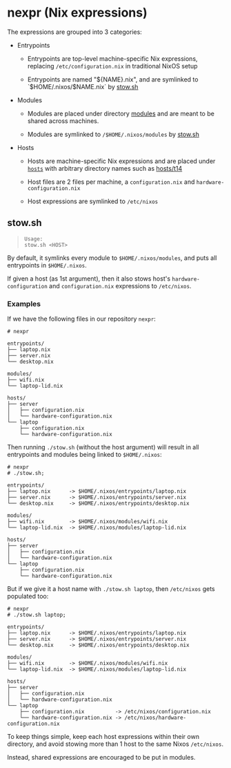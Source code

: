 # nexpr (Nix expressions)

The expressions are grouped into 3 categories:

- Entrypoints

  - Entrypoints are top-level machine-specific Nix expressions,
    replacing `/etc/configuration.nix` in traditional NixOS setup

  - Entrypoints are named "${NAME}.nix",
    and are symlinked to `$HOME/.nixos/$NAME.nix` by [stow.sh](./stow.sh)

- Modules

  - Modules are placed under directory [modules](./modules/)
    and are meant to be shared across machines.

  - Modules are symlinked to `/$HOME/.nixos/modules` by [stow.sh](./stow.sh)

- Hosts

  - Hosts are machine-specific Nix expressions
    and are placed under [`hosts`](./hosts/) with
    arbitrary directory names such as [hosts/t14](./hosts/t14/)

  - Host files are 2 files per machine, a `configuration.nix`
    and `hardware-configuration.nix`

  - Host expressions are symlinked to `/etc/nixos`


## stow.sh

> ```
> Usage:
> stow.sh <HOST>
> ```

By default, it symlinks every module to `$HOME/.nixos/modules`,
and puts all entrypoints in `$HOME/.nixos`.

If given a host (as 1st argument), then it also stows host's
`hardware-configuration` and `configuration.nix` expressions
to `/etc/nixos`.

### Examples

If we have the following files in our repository `nexpr`:

```
# nexpr

entrypoints/
├── laptop.nix
├── server.nix
└── desktop.nix

modules/
├── wifi.nix
└── laptop-lid.nix

hosts/
├── server
│   ├── configuration.nix
│   └── hardware-configuration.nix
└── laptop
    ├── configuration.nix
    └── hardware-configuration.nix
```

Then running `./stow.sh` (without the host argument) will result in
all entrypoints and modules being linked to `$HOME/.nixos`:

```
# nexpr
# ./stow.sh;

entrypoints/
├── laptop.nix      -> $HOME/.nixos/entrypoints/laptop.nix
├── server.nix      -> $HOME/.nixos/entrypoints/server.nix 
└── desktop.nix     -> $HOME/.nixos/entrypoints/desktop.nix 

modules/
├── wifi.nix        -> $HOME/.nixos/modules/wifi.nix
└── laptop-lid.nix  -> $HOME/.nixos/modules/laptop-lid.nix

hosts/
├── server
│   ├── configuration.nix
│   └── hardware-configuration.nix
└── laptop
    ├── configuration.nix
    └── hardware-configuration.nix
```

But if we give it a host name with `./stow.sh laptop`,
then `/etc/nixos` gets populated too:

```
# nexpr
# ./stow.sh laptop;

entrypoints/
├── laptop.nix      -> $HOME/.nixos/entrypoints/laptop.nix
├── server.nix      -> $HOME/.nixos/entrypoints/server.nix 
└── desktop.nix     -> $HOME/.nixos/entrypoints/desktop.nix 

modules/
├── wifi.nix        -> $HOME/.nixos/modules/wifi.nix
└── laptop-lid.nix  -> $HOME/.nixos/modules/laptop-lid.nix

hosts/
├── server
│   ├── configuration.nix
│   └── hardware-configuration.nix
└── laptop
    ├── configuration.nix          -> /etc/nixos/configuration.nix
    └── hardware-configuration.nix -> /etc/nixos/hardware-configuration.nix
```

To keep things simple, keep each host expressions within their own
directory, and avoid stowing more than 1 host to the same Nixos `/etc/nixos`.

Instead, shared expressions are encouraged to be put in modules.
